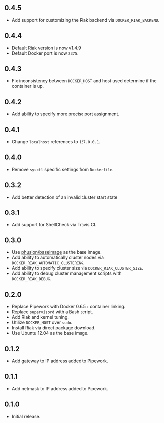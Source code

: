 ## 0.4.5

* Add support for customizing the Riak backend via `DOCKER_RIAK_BACKEND`.

## 0.4.4

* Default Riak version is now v1.4.9
* Default Docker port is now `2375`.

## 0.4.3

* Fix inconsistency between `DOCKER_HOST` and host used determine if the
  container is up.

## 0.4.2

* Add ability to specify more precise port assignment.

## 0.4.1

* Change `localhost` references to `127.0.0.1`.

## 0.4.0

* Remove `sysctl` specific settings from `Dockerfile`.

## 0.3.2

* Add better detection of an invalid cluster start state

## 0.3.1

* Add support for ShellCheck via Travis CI.

## 0.3.0

* Use [phusion/baseimage](https://github.com/phusion/baseimage-docker) as the
  base image.
* Add ability to automatically cluster nodes via
  `DOCKER_RIAK_AUTOMATIC_CLUSTERING`.
* Add ability to specify cluster size via `DOCKER_RIAK_CLUSTER_SIZE`.
* Add ability to debug cluster management scripts with `DOCKER_RIAK_DEBUG`.

## 0.2.0

* Replace Pipework with Docker 0.6.5+ container linking.
* Replace `supervisord` with a Bash script.
* Add Riak and kernel tuning.
* Utilize `DOCKER_HOST` over `sudo`.
* Install Riak via direct package download.
* Use Ubuntu 12.04 as the base image.

## 0.1.2

* Add gateway to IP address added to Pipework.

## 0.1.1

* Add netmask to IP address added to Pipework.

## 0.1.0

* Initial release.
